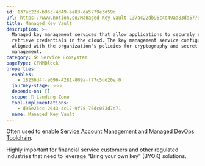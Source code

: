 ```yaml
---
id: 137ac22d-b96c-4d49-aa83-da5779e3d59c
url: https://www.notion.so/Managed-Key-Vault-137ac22db96c4d49aa83da5779e3d59c
title: Managed Key Vault
description: >-
  Managed key management services that allow applications to securely store and
  retrieve credentials in the cloud. The key management service configuration is
  aligned with the organization's policies for cryptography and secret
  management.
category: 🛠 Service Ecosystem
pageType: CFMMBlock
properties:
  enables:
    - 18256d4f-e096-4281-809a-f77c5dd20ef0
  journey-stage: ⭐️⭐️⭐️
  depends-on: []
  scope: 🛬 Landing Zone
  tool-implementations:
    - d95e25dc-2643-4c17-9f78-76dc053d7d71
  name: Managed Key Vault
---
```


Often used to enable [Service Account Management](../iam/service-account-management.md) and [Managed DevOps Toolchain](./managed-devops-toolchain.md).

Highly important for financial service customers and other regulated industries that need to leverage “Bring your own key” (BYOK) solutions.